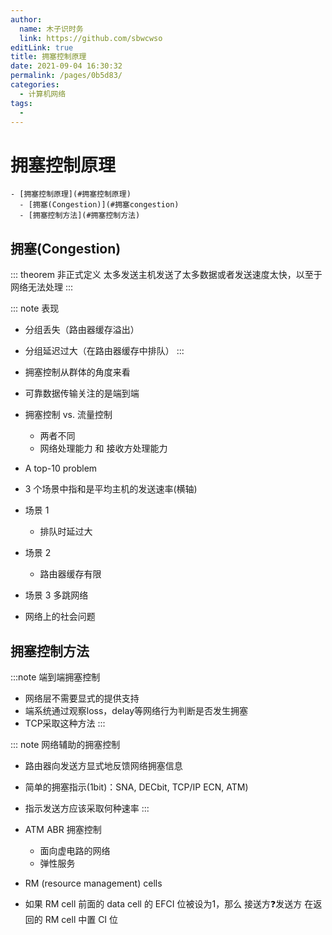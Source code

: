 ```yaml
---
author: 
  name: 木子识时务
  link: https://github.com/sbwcwso
editLink: true
title: 拥塞控制原理
date: 2021-09-04 16:30:32
permalink: /pages/0b5d83/
categories: 
  - 计算机网络
tags: 
  - 
---
```


# 拥塞控制原理

```markmap
- [拥塞控制原理](#拥塞控制原理)
  - [拥塞(Congestion)](#拥塞congestion)
  - [拥塞控制方法](#拥塞控制方法)
```

## 拥塞(Congestion)

::: theorem 非正式定义
太多发送主机发送了太多数据或者发送速度太快，以至于网络无法处理
:::

::: note 表现
* 分组丢失（路由器缓存溢出）
* 分组延迟过大（在路由器缓存中排队）
:::

* 拥塞控制从群体的角度来看
* 可靠数据传输关注的是端到端

* 拥塞控制 vs. 流量控制
  * 两者不同
  * 网络处理能力 和 接收方处理能力
* A top-10 problem

* 3 个场景中指和是平均主机的发送速率(横轴)
* 场景 1
  * 排队时延过大
* 场景 2
  * 路由器缓存有限
* 场景 3 多跳网络

* 网络上的社会问题

## 拥塞控制方法

:::note 端到端拥塞控制
* 网络层不需要显式的提供支持
* 端系统通过观察loss，delay等网络行为判断是否发生拥塞
* TCP采取这种方法
:::

::: note 网络辅助的拥塞控制
* 路由器向发送方显式地反馈网络拥塞信息
* 简单的拥塞指示(1bit)：SNA, DECbit, TCP/IP ECN, ATM)
* 指示发送方应该采取何种速率
:::


* ATM ABR 拥塞控制
  * 面向虚电路的网络
  * 弹性服务

* RM (resource management) cells
* 如果 RM cell 前面的 data cell 的 EFCI 位被设为1，那么 接送方❓发送方 在返回的 RM cell 中置 CI 位